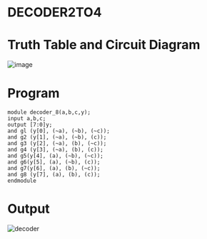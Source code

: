 # DECODER2TO4
# Truth Table and Circuit Diagram
![image](https://github.com/RESMIRNAIR/DECODER2TO4/assets/154305926/e565d523-f8b2-4e01-8888-0eed4d07ec24)
# Program
```
module decoder_8(a,b,c,y);
input a,b,c;
output [7:0]y;
and gl (y[0], (~a), (~b), (~c));
and g2 (y[1], (~a), (~b), (c));
and g3 (y[2], (~a), (b), (~c));
and g4 (y[3], (~a), (b), (c));
and g5(y[4], (a), (~b), (~c));
and g6(y[5], (a), (~b), (c));
and g7(y[6], (a), (b), (~c));
and g8 (y[7], (a), (b), (c));
endmodule
```
# Output
![decoder](https://github.com/THARUN729/DECODER2TO4/assets/161407766/d6aedc35-f565-491c-8620-4b6bea203413)

